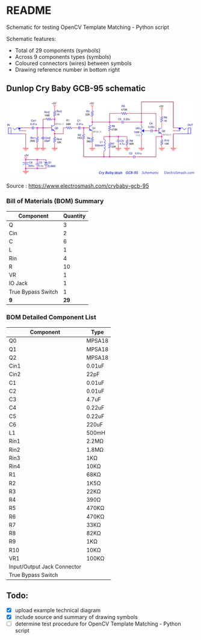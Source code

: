 # README

Schematic for testing OpenCV Template Matching - Python script

Schematic features:
+ Total of 29 components (symbols)
+ Across 9 components types (symbols)
+ Coloured connectors (wires) between symbols
+ Drawing reference number in bottom right

## Dunlop Cry Baby GCB-95 schematic

![Dunlop Cry Baby GCB-95 schematic](cry-baby-wah-gcb-95-schematic.png?raw=true "Optional Title")

Source : https://www.electrosmash.com/crybaby-gcb-95

### Bill of Materials (BOM) Summary

Component | Quantity
------------ | -------------
Q | 3 
Cin | 2
C | 6
L | 1
Rin | 4
R | 10
VR | 1
IO Jack | 1
True Bypass Switch | 1
__9__ | __29__ 


### BOM Detailed Component List

Component | Type
------------ | -------------
Q0 |  MPSA18
Q1  | MPSA18
Q2  | MPSA18
Cin1 |  0.01uF
Cin2 |  22pF
C1 |  0.01uF
C2 |  0.01uF
C3 |  4.7uF
C4 |  0.22uF
C5 |  0.22uF
C6 |  220uF
L1 |  500mH
Rin1 |  2.2MΩ
Rin2 |  1.8MΩ
Rin3 |  1KΩ
Rin4 |  10KΩ
R1 |  68KΩ
R2 |  1K5Ω
R3 |  22KΩ
R4 |  390Ω
R5 |  470KΩ
R6 |  470KΩ
R7 |  33KΩ
R8 |  82KΩ
R9 |  1KΩ
R10 | 10KΩ
VR1 | 100KΩ
Input/Output Jack Connector |
True Bypass Switch|


## Todo:

- [x] upload example technical diagram
- [x] include source and summary of drawing symbols
- [ ] determine test procedure for OpenCV Template Matching - Python script
